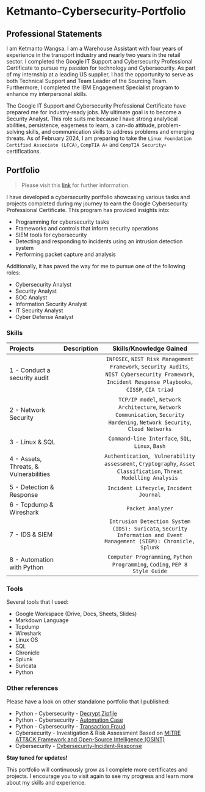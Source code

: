 # Ketmanto-Cybersecurity-Portfolio

## Professional Statements
I am Ketmanto Wangsa. I am a Warehouse Assistant with four years of experience in the transport industry and nearly two years in the retail sector. I completed the Google IT Support and Cybersecurity Professional Certificate to pursue my passion for technology and Cybersecurity. As part of my internship at a leading US supplier, I had the opportunity to serve as both Technical Support and Team Leader of the Sourcing Team. Furthermore, I completed the IBM Engagement Specialist program to enhance my interpersonal skills.

The Google IT Support and Cybersecurity Professional Certificate have prepared me for industry-ready jobs. My ultimate goal is to become a Security Analyst. This role suits me because I have strong analytical abilities, persistence, eagerness to learn, a can-do attitude, problem-solving skills, and communication skills to address problems and emerging threats. As of February 2024, I am preparing to take the `Linux Foundation Certified Associate (LFCA)`, `CompTIA A+` and `CompTIA Security+` certifications.

## Portfolio
> Please visit this [link](https://www.coursera.org/professional-certificates/google-cybersecurity) for further information.

I have developed a cybersecurity portfolio showcasing various tasks and projects completed during my journey to earn the Google Cybersecurity Professional Certificate. This program has provided insights into:
* Programming for cybersecurity tasks
* Frameworks and controls that inform security operations
* SIEM tools for cybersecurity
* Detecting and responding to incidents using an intrusion detection system
* Performing packet capture and analysis

Additionally, it has paved the way for me to pursue one of the following roles:
* Cybersecurity Analyst
* Security Analyst
* SOC Analyst
* Information Security Analyst
* IT Security Analyst
* Cyber Defense Analyst

### Skills  
| Projects | Description | Skills/Knowledge Gained | 
| :--- | :---: | :---:|
| 1 - Conduct a security audit |   | `INFOSEC`, `NIST Risk Management Framework`, `Security Audits`, `NIST Cybersecurity Framework`, `Incident Response Playbooks`, `CISSP`, `CIA triad` |
| 2 - Network Security | | `TCP/IP model`,  `Network Architecture`, `Network Communication`, `Security Hardening`, `Network Security`, `Cloud Networks` | 
| 3 - Linux & SQL | |`Command-line Interface`, `SQL`, `Linux`, `Bash` | 
| 4 - Assets, Threats, & Vulnerabilities | |`Authentication`, ` Vulnerability assessment`, `Cryptography`, `Asset Classification`, `Threat Modelling Analysis`|
| 5 - Detection & Response | | `Incident Lifecycle`, `Incident Journal` |
| 6 - Tcpdump & Wireshark | | `Packet Analyzer` | 
| 7 - IDS & SIEM | | `Intrusion Detection System (IDS): Suricata`, `Security Information and Event Management (SIEM): Chronicle, Splunk` |
| 8 - Automation with Python | |`Computer Programming`, `Python Programming`, `Coding`, `PEP 8 Style Guide`| 

### Tools 
Several tools that I used: 
* Google Workspace (Drive, Docs, Sheets, Slides)
* Markdown Language 
* Tcpdump
* Wireshark
* Linux OS
* SQL
* Chronicle
* Splunk
* Suricata
* Python 

### Other references 
Please have a look on other standalone portfolio that I published: 
* Python - Cybersecurity - [Decrypt Zipfile]()
* Python - Cybersecurity - [Automation Case]()
* Python - Cybersecurity - [Transaction Fraud]() 
* Cybersecurity - Investigation & Risk Assessment Based on [MITRE ATT&CK Framework and Open-Source Intelligence (OSINT)]()
* Cybersecurity - [Cybersecurity-Incident-Response]() 

**Stay tuned for updates!**

This portfolio will continuously grow as I complete more certificates and projects. I encourage you to visit again to see my progress and learn more about my skills and experience.

